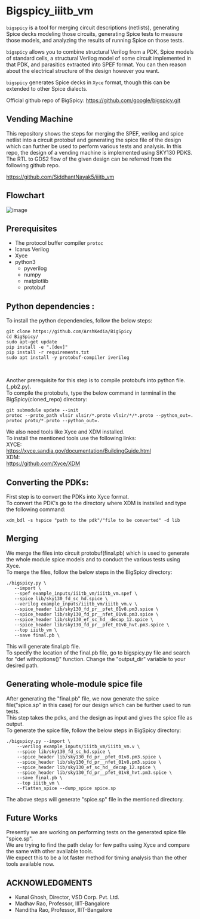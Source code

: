 # Bigspicy_iiitb_vm
`bigspicy` is a tool for merging circuit descriptions (netlists), generating Spice decks modeling those circuits, generating Spice tests to measure those models, and analyzing the results of running Spice on those tests.

`bigspicy` allows you to combine structural Verilog from a PDK, Spice models of standard cells, a structural Verilog model of some circuit implemented in that PDK, and parasitics extracted into SPEF format. You can then reason about the electrical structure of the design however you want.

`bigspicy` generates Spice decks in `Xyce` format, though this can be extended to other Spice dialects.

Official github repo of BigSpicy: https://github.com/google/bigspicy.git

## Vending Machine
This repository shows the steps for merging the SPEF, verilog and spice netlist into a circuit protobuf and generating the spice file of the design which can further be used to perform various tests and analysis. In this repo, the design of a vending machine is implemented using SKY130 PDKS. The RTL to GDS2 flow of the given design can be referred from the following github repo.

https://github.com/SiddhantNayak5/iiitb_vm

## Flowchart

![image](https://user-images.githubusercontent.com/44607144/207020687-2d8eb620-e07c-4709-9898-e8de55badaab.png)

## Prerequisites
- The protocol buffer compiler `protoc` 
- Icarus Verilog
- Xyce
- python3
  - pyverilog
  - numpy
  - matplotlib
  - protobuf

## Python dependencies : <br/>
   
To install the python dependencies, follow the below steps: <br/>
```
git clone https://github.com/ArshKedia/BigSpicy
cd BigSpicy/
sudo apt-get update
pip install -e ".[dev]"
pip install -r requirements.txt
sudo apt install -y protobuf-compiler iverilog
```
<br/>

Another prerequisite for this step is to compile protobufs into python file.(_pb2.py).<br/>
To compile the protobufs, type the below command in terminal in the BigSpicy(cloned_repo) directory:<br/>
```
git submodule update --init  
protoc --proto_path vlsir vlsir/*.proto vlsir/*/*.proto --python_out=.
protoc proto/*.proto --python_out=.
```
We also need tools like Xyce and XDM installed.<br/>
To install the mentioned tools use the following links:<br/>
XYCE: <br/>
https://xyce.sandia.gov/documentation/BuildingGuide.html <br/>
XDM: <br/>
https://github.com/Xyce/XDM <br/>

## Converting the PDKs: <br/>
First step is to convert the PDKs into Xyce format.<br/>
To convert the PDK's go to the directory where XDM is installed and type the following command:<br/>
```
xdm_bdl -s hspice "path to the pdk"/"file to be converted" -d lib
```
## Merging <br/>
We merge the files into circuit protobuf(final.pb) which is used to generate the whole module spice models and to conduct the various tests using Xyce.<br/>
To merge the files, follow the below steps in the BigSpicy directory: <br/>
```
./bigspicy.py \
   --import \
   --spef example_inputs/iiitb_vm/iiitb_vm.spef \
   --spice lib/sky130_fd_sc_hd.spice \
   --verilog example_inputs/iiitb_vm/iiitb_vm.v \
   --spice_header lib/sky130_fd_pr__pfet_01v8.pm3.spice \
   --spice_header lib/sky130_fd_pr__nfet_01v8.pm3.spice \
   --spice_header lib/sky130_ef_sc_hd__decap_12.spice \
   --spice_header lib/sky130_fd_pr__pfet_01v8_hvt.pm3.spice \
   --top iiitb_vm \
   --save final.pb \
```
This will generate final.pb file.<br/>
To specify the location of the final.pb file, go to bigspicy.py file and search for "def withoptions()" function. Change the "output_dir" variable to your desired path.<br/>

## Generating whole-module spice file <br/>
After generating the "final.pb" file, we now generate the spice file("spice.sp" in this case) for our design which can be further used to run tests.<br/>
This step takes the pdks, and the design as input and gives the spice file as output.<br/>
To generate the spice file, follow the below steps in BigSpicy directory: <br/>
```
./bigspicy.py --import \
    --verilog example_inputs/iiitb_vm/iiitb_vm.v \
    --spice lib/sky130_fd_sc_hd.spice \
    --spice_header lib/sky130_fd_pr__pfet_01v8.pm3.spice \
    --spice_header lib/sky130_fd_pr__nfet_01v8.pm3.spice \
    --spice_header lib/sky130_ef_sc_hd__decap_12.spice \
    --spice_header lib/sky130_fd_pr__pfet_01v8_hvt.pm3.spice \
    --save final.pb \
    --top iiitb_vm \
    --flatten_spice --dump_spice spice.sp
```
The above steps will generate "spice.sp" file in the mentioned directory.<br/>

## Future Works <br/>
Presently we are working on performing tests on the generated spice file "spice.sp".<br/>
We are trying to find the path delay for few paths using Xyce and compare the same with other available tools. <br/>
We expect this to be a lot faster method for timing analysis than the other tools available now.<br/>


## ACKNOWLEDGMENTS <br/>
- Kunal Ghosh, Director, VSD Corp. Pvt. Ltd.<br/>
- Madhav Rao, Professor, IIIT-Bangalore<br/>
- Nanditha Rao, Professor, IIIT-Bangalore<br/>
